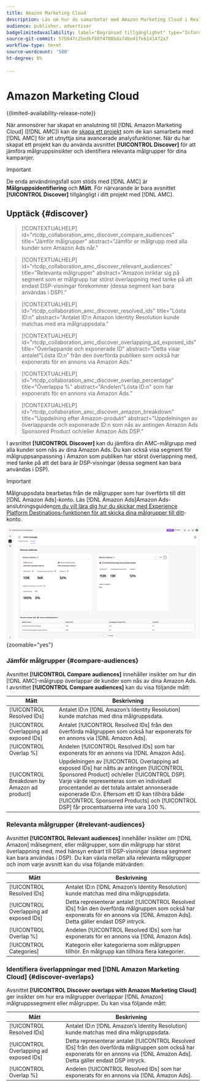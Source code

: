 ```yaml
---
title: Amazon Marketing Cloud
description: Läs om hur du samarbetar med Amazon Marketing Cloud i Real-Time CDP Collaboration.
audience: publisher, advertiser
badgelimitedavailability: label="Begränsad tillgänglighet" type="Informative" url="https://helpx.adobe.com/legal/product-descriptions/real-time-customer-data-platform-collaboration.html newtab=true"
source-git-commit: 57b847c25edbf88f4708bda74be41fe6141472a7
workflow-type: tm+mt
source-wordcount: '580'
ht-degree: 0%

---
```


# Amazon Marketing Cloud

{{limited-availability-release-note}}

När annonsörer har skapat en anslutning till [!DNL Amazon Marketing Cloud] ([!DNL AMC]) kan de [skapa ett projekt](../manage-projects.md#create-project) som de kan samarbeta med [!DNL AMC] för att utnyttja sina avancerade analysfunktioner. När du har skapat ett projekt kan du använda avsnittet **[!UICONTROL Discover]** för att jämföra målgruppsinsikter och identifiera relevanta målgrupper för dina kampanjer.

>[!IMPORTANT]
>
>De enda användningsfall som stöds med [!DNL AMC] är **Målgruppsidentifiering** och **Mått**. För närvarande är bara avsnittet **[!UICONTROL Discover]** tillgängligt i ditt projekt med [!DNL AMC].

## Upptäck {#discover}

>[!CONTEXTUALHELP]
>id="rtcdp_collaboration_amc_discover_compare_audiences"
>title="Jämför målgrupper"
>abstract="Jämför er målgrupp med alla kunder som Amazon Ads når."

>[!CONTEXTUALHELP]
>id="rtcdp_collaboration_amc_discover_relevant_audiences"
>title="Relevanta målgrupper"
>abstract="Amazon inriktar sig på segment som er målgrupp har störst överlappning med tanke på att endast DSP-visningar förekommer (dessa segment kan bara användas i DSP)."

>[!CONTEXTUALHELP]
>id="rtcdp_collaboration_amc_discover_resolved_ids"
>title="Lösta ID:n"
>abstract="Antalet ID:n Amazon Identity Resolution kunde matchas med era målgruppsdata."

>[!CONTEXTUALHELP]
>id="rtcdp_collaboration_amc_discover_overlapping_ad_exposed_ids"
>title="Överlappande och exponerade ID"
>abstract="Detta visar antalet&quot;Lösta ID:n&quot; från den överförda publiken som också har exponerats för en annons via Amazon Ads."

>[!CONTEXTUALHELP]
>id="rtcdp_collaboration_amc_discover_overlap_percentage"
>title="Överlappa %"
>abstract="Andelen&quot;Lösta ID:n&quot; som har exponerats för en annons via Amazon Ads."

>[!CONTEXTUALHELP]
>id="rtcdp_collaboration_amc_discover_amazon_breakdown"
>title="Uppdelning efter Amazon-produkt"
>abstract="Uppdelningen av överlappande och exponerade ID:n som nås av antingen Amazon Ads Sponsored Product och/eller Amazon Ads DSP."

I avsnittet **[!UICONTROL Discover]** kan du jämföra din AMC-målgrupp med alla kunder som nås av dina Amazon Ads. Du kan också visa segment för målgruppsanpassning i Amazon som publiken har störst överlappning med, med tanke på att det bara är DSP-visningar (dessa segment kan bara användas i DSP).

>[!IMPORTANT]
>
>Målgruppsdata bearbetas från de målgrupper som har överförts till ditt [!DNL Amazon Ads]-konto. Läs [!DNL Amazon Ads]Amazon Ads-anslutningsguiden[&#x200B; om du vill lära dig hur du skickar med Experience Platform Destinations-funktionen för att skicka dina målgrupper till ditt &#x200B;](https://experienceleague.adobe.com/en/docs/experience-platform/destinations/catalog/advertising/amazon-ads)-konto.

![Avsnittet Discover i ett projekt med Amazon Marketing Cloud.](/help/assets/collaborate/advertising-platforms/amc-discover.png){zoomable="yes"}

### Jämför målgrupper {#compare-audiences}

Avsnittet **[!UICONTROL Compare audiences]** innehåller insikter om hur din [!DNL AMC]-målgrupp överlappar de kunder som nås av dina Amazon Ads. I avsnittet **[!UICONTROL Compare audiences]** kan du visa följande mått:

| Mått | Beskrivning |
|--------------------------------|---------------------------------------------------------------------------------------------------|
| [!UICONTROL Resolved IDs] | Antalet ID:n [!DNL Amazon’s Identity Resolution] kunde matchas med dina målgruppsdata. |
| [!UICONTROL Overlapping ad exposed IDs] | Antalet [!UICONTROL Resolved IDs] från den överförda målgruppen som också har exponerats för en annons via [!DNL Amazon Ads]. |
| [!UICONTROL Overlap %] | Andelen [!UICONTROL Resolved IDs] som har exponerats för en annons via [!DNL Amazon Ads]. |
| [!UICONTROL Breakdown by Amazon ad product] | Uppdelningen av [!UICONTROL Overlapping ad exposed IDs] har nåtts av antingen [!UICONTROL Sponsored Product] och/eller [!UICONTROL DSP]. Varje värde representeras som en individuell procentandel av det totala antalet annonserade exponerade ID:n. Eftersom ett ID kan tillhöra både [!UICONTROL Sponsored Products] och [!UICONTROL DSP] får procentsatserna inte vara 100 %. |


### Relevanta målgrupper {#relevant-audiences}

Avsnittet **[!UICONTROL Relevant audiences]** innehåller insikter om [!DNL Amazon] målsegment, eller målgrupper, som din målgrupp har störst överlappning med, med hänsyn enbart till DSP-visningar (dessa segment kan bara användas i DSP). Du kan växla mellan alla relevanta målgrupper och inom varje avsnitt kan du visa följande mätvärden:

| Mått | Beskrivning |
|--------------------------------|---------------------------------------------------------------------------------------------------|
| [!UICONTROL Resolved IDs] | Antalet ID:n [!DNL Amazon’s Identity Resolution] kunde matchas med dina målgruppsdata. |
| [!UICONTROL Overlapping ad exposed IDs] | Detta representerar antalet [!UICONTROL Resolved IDs] från den överförda målgruppen som också har exponerats för en annons via [!DNL Amazon Ads]. Detta gäller endast DSP intryck. |
| [!UICONTROL Overlap %] | Andelen [!UICONTROL Resolved IDs] som har exponerats för en annons via [!DNL Amazon Ads]. |
| [!UICONTROL Categories] | Kategorin eller kategorierna som målgruppen tillhör. En målgrupp kan tillhöra flera kategorier. |

### Identifiera överlappningar med [!DNL Amazon Marketing Cloud] {#discover-overlaps}

Avsnittet **[!UICONTROL Discover overlaps with Amazon Marketing Cloud]** ger insikter om hur era målgrupper överlappar [!DNL Amazon] målgruppssegment eller målgrupper. Du kan visa följande mått:

| Mått | Beskrivning |
|--------------------------------|---------------------------------------------------------------------------------------------------|
| [!UICONTROL Resolved IDs] | Antalet ID:n [!DNL Amazon’s Identity Resolution] kunde matchas med dina målgruppsdata. |
| [!UICONTROL Overlapping ad exposed IDs] | Detta representerar antalet [!UICONTROL Resolved IDs] från den överförda målgruppen som också har exponerats för en annons via [!DNL Amazon Ads]. Detta gäller endast DSP intryck. |
| [!UICONTROL Overlap %] | Andelen [!UICONTROL Resolved IDs] som har exponerats för en annons via [!DNL Amazon Ads]. |